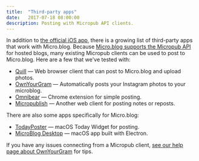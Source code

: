 ```yaml
---
title:  "Third-party apps"
date:   2017-07-18 08:00:00
description: Posting with Micropub API clients.
---
```


In addition to [the official iOS app](https://itunes.apple.com/us/app/micro-blog/id1253201335?ls=1&mt=8), there is a growing list of third-party apps that work with Micro.blog. Because [Micro.blog supports the Micropub API](http://help.micro.blog/2017/api-posting/) for hosted blogs, many existing Micropub clients can be used to post to Micro.blog. Here are a few that we've tested with:

* [Quill](https://quill.p3k.io/) — Web browser client that can post to Micro.blog and upload photos.
* [OwnYourGram](http://ownyourgram.com/) — Automatically posts your Instagram photos to your microblog.
* [Omnibear](https://chrome.google.com/webstore/detail/omnibear/cjieakdeocmiimmphkfhdfbihhncoocn) — Chrome extension for simple posting.
* [Micropublish](https://micropublish.net/) — Another web client for posting notes or reposts.

There are also some apps specifically for Micro.blog:

* [TodayPoster](https://github.com/bryanluby/TodayPoster) — macOS Today Widget for posting.
* [MicroBlog Desktop](http://matthewroach.me/micro-blog-desktop/) — macOS app built with Electron.

If you have any issues connecting from a Micropub client, [see our help page about OwnYourGram](http://help.micro.blog/2017/instagram/) for tips.